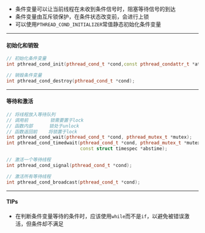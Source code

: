* 条件变量可以让当前线程在未收到条件信号时，阻塞等待信号的到达
* 条件变量由互斥锁保护，在条件状态改变前，会进行上锁
* 可以使用`PTHREAD_COND_INITIALIZER`常值静态初始化条件变量

---

#### 初始化和销毁

```cpp
// 初始化条件变量
int pthread_cond_init(pthread_cond_t *cond,const pthread_condattr_t *attr);

// 销毁条件变量
int pthread_cond_destroy(pthread_cond_t *cond);
```

---

#### 等待和激活

```cpp
// 将线程放入等待队列
// 调用前		  锁需要置于lock
// 函数内部		 锁处于unlock
// 函数返回前	将锁置于lock
int pthread_cond_wait(pthread_cond_t *cond, pthread_mutex_t *mutex);
int pthread_cond_timedwait(pthread_cond_t *cond, pthread_mutex_t *mutex,
                           const struct timespec *abstime);

// 激活一个等待线程
int pthread_cond_signal(pthread_cond_t *cond);

// 激活所有等待线程
int pthread_cond_broadcast(pthread_cond_t *cond);
```

---

#### TIPs

* 在判断条件变量等待的条件时，应该使用`while`而不是`if`，以避免被错误激活，但条件却不满足
